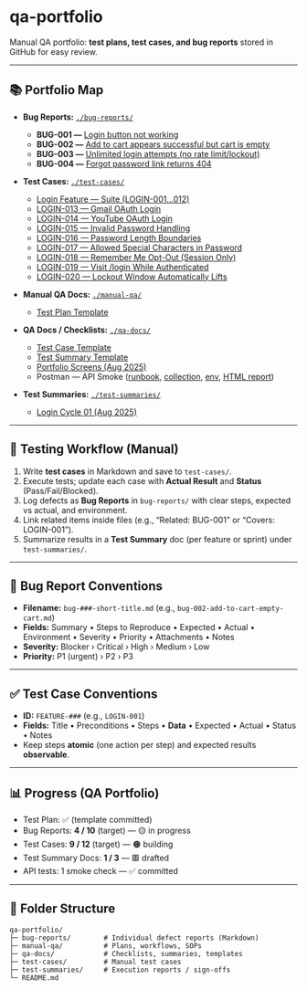 # qa-portfolio

Manual QA portfolio: **test plans, test cases, and bug reports** stored in GitHub for easy review.

---

## 📚 Portfolio Map

- **Bug Reports:** [`./bug-reports/`](./bug-reports/)
  - **BUG-001 —** [Login button not working](./bug-reports/bug-001-login-button-not-working.md)
  - **BUG-002 —** [Add to cart appears successful but cart is empty](./bug-reports/bug-002-add-to-cart-empty-cart.md)
  - **BUG-003 —** [Unlimited login attempts (no rate limit/lockout)](./bug-reports/bug-003-unlimited-login-attempts-no-rate-limit.md)
  - **BUG-004 —** [Forgot password link returns 404](./bug-reports/bug-004-forgot-password-404.md)

- **Test Cases:** [`./test-cases/`](./test-cases/)
  - [Login Feature — Suite (LOGIN-001…012)](./test-cases/LOGIN-001-012-login-feature-suite.md)
  - [LOGIN-013 — Gmail OAuth Login](./test-cases/LOGIN-013-gmail-oauth.md)
  - [LOGIN-014 — YouTube OAuth Login](./test-cases/LOGIN-014-youtube-oauth.md)
  - [LOGIN-015 — Invalid Password Handling](./test-cases/LOGIN-015-invalid-password.md)
  - [LOGIN-016 — Password Length Boundaries](./test-cases/LOGIN-016-password-length-boundaries.md)
  - [LOGIN-017 — Allowed Special Characters in Password](./test-cases/LOGIN-017-allowed-special-characters.md)
  - [LOGIN-018 — Remember Me Opt-Out (Session Only)](./test-cases/LOGIN-018-remember-me-opt-out.md)
  - [LOGIN-019 — Visit /login While Authenticated](./test-cases/LOGIN-019-login-while-authenticated.md)
  - [LOGIN-020 — Lockout Window Automatically Lifts](./test-cases/LOGIN-020-lockout-window-expires.md)

- **Manual QA Docs:** [`./manual-qa/`](./manual-qa/)
  - [Test Plan Template](./manual-qa/test-plan-template.md)

- **QA Docs / Checklists:** [`./qa-docs/`](./qa-docs/)
  - [Test Case Template](./qa-docs/test-case-template.md)
  - [Test Summary Template](./qa-docs/test-summary-template.md)
  - [Portfolio Screens (Aug 2025)](./qa-docs/portfolio-screens/2025-08/)
  - Postman — API Smoke ([runbook](./qa-docs/postman/README.md), [collection](./qa-docs/postman/qa-portfolio-api-smoke.postman_collection.json), [env](./qa-docs/postman/jsonplaceholder-demo.postman_environment.json), [HTML report](./test-summaries/postman-smoke-report.html))


- **Test Summaries:** [`./test-summaries/`](./test-summaries/)
  - [Login Cycle 01 (Aug 2025)](./test-summaries/2025-08-login-cycle-01.md)

---

## 🧪 Testing Workflow (Manual)

1. Write **test cases** in Markdown and save to `test-cases/`.
2. Execute tests; update each case with **Actual Result** and **Status** (Pass/Fail/Blocked).
3. Log defects as **Bug Reports** in `bug-reports/` with clear steps, expected vs actual, and environment.
4. Link related items inside files (e.g., “Related: BUG-001” or “Covers: LOGIN-001”).
5. Summarize results in a **Test Summary** doc (per feature or sprint) under `test-summaries/`.

---

## 🐞 Bug Report Conventions

- **Filename:** `bug-###-short-title.md` (e.g., `bug-002-add-to-cart-empty-cart.md`)
- **Fields:** Summary • Steps to Reproduce • Expected • Actual • Environment • Severity • Priority • Attachments • Notes
- **Severity:** Blocker › Critical › High › Medium › Low
- **Priority:** P1 (urgent) › P2 › P3

---

## ✅ Test Case Conventions

- **ID:** `FEATURE-###` (e.g., `LOGIN-001`)
- **Fields:** Title • Preconditions • Steps • **Data** • Expected • Actual • Status • Notes
- Keep steps **atomic** (one action per step) and expected results **observable**.

---

## 📊 Progress (QA Portfolio)

- Test Plan: ✅ (template committed)
- Bug Reports: **4 / 10** (target) — 🟡 in progress
- Test Cases: **9 / 12** (target) — 🟠 building
- Test Summary Docs: **1 / 3** — 🟥 drafted
- API tests: 1 smoke check — ✅ committed


---

## 📁 Folder Structure

    qa-portfolio/
    ├─ bug-reports/        # Individual defect reports (Markdown)
    ├─ manual-qa/          # Plans, workflows, SOPs
    ├─ qa-docs/            # Checklists, summaries, templates
    ├─ test-cases/         # Manual test cases
    ├─ test-summaries/     # Execution reports / sign-offs
    └─ README.md

